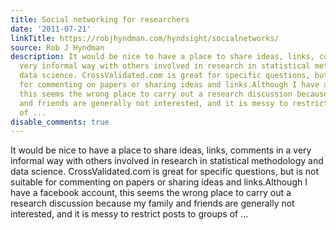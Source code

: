 ```yaml
---
title: Social networking for researchers
date: '2011-07-21'
linkTitle: https://robjhyndman.com/hyndsight/socialnetworks/
source: Rob J Hyndman
description: It would be nice to have a place to share ideas, links, comments in a
  very informal way with others involved in research in statistical methodology and
  data science. CrossValidated.com is great for specific questions, but is not suitable
  for commenting on papers or sharing ideas and links.Although I have a facebook account,
  this seems the wrong place to carry out a research discussion because my family
  and friends are generally not interested, and it is messy to restrict posts to groups
  of ...
disable_comments: true
---
```

It would be nice to have a place to share ideas, links, comments in a very informal way with others involved in research in statistical methodology and data science. CrossValidated.com is great for specific questions, but is not suitable for commenting on papers or sharing ideas and links.Although I have a facebook account, this seems the wrong place to carry out a research discussion because my family and friends are generally not interested, and it is messy to restrict posts to groups of ...
